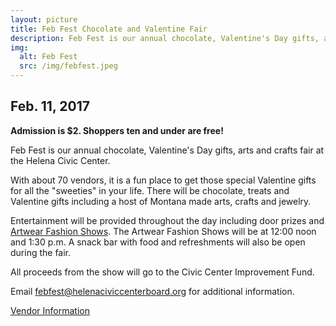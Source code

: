```yaml
---
layout: picture
title: Feb Fest Chocolate and Valentine Fair
description: Feb Fest is our annual chocolate, Valentine's Day gifts, arts and crafts fair at the Helena Civic Center.
img:
  alt: Feb Fest
  src: /img/febfest.jpeg
---
```


## Feb. 11, 2017

**Admission is $2. Shoppers ten and under are free!**

Feb Fest is our annual chocolate, Valentine's Day gifts, arts and crafts fair at the Helena Civic Center.

With about 70 vendors, it is a fun place to get those special Valentine gifts for all the "sweeties" in your life. There will be chocolate, treats and Valentine gifts including a host of Montana made arts, crafts and jewelry.

Entertainment will be provided throughout the day including door prizes and [Artwear Fashion Shows](/fashionshow/). The Artwear Fashion Shows will be at 12:00 noon and 1:30 p.m. A snack bar with food and refreshments will also be open during the fair.

All proceeds from the show will go to the Civic Center Improvement Fund.

Email <febfest@helenaciviccenterboard.org> for additional information.

<p><a class="btn btn-primary" href="vendors/" role="button">Vendor Information</a></p>
